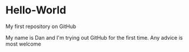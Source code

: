 # Hello-World
My first repository on GitHub

My name is Dan and I'm trying out GitHub for the first time. Any advice is most welcome
